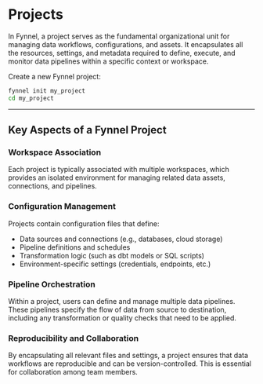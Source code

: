 # Projects

In Fynnel, a project serves as the fundamental organizational unit for managing data workflows, configurations, and assets. It encapsulates all the resources, settings, and metadata required to define, execute, and monitor data pipelines within a specific context or workspace.

Create a new Fynnel project:

```bash
fynnel init my_project
cd my_project
```
---

## Key Aspects of a Fynnel Project
### Workspace Association
Each project is typically associated with multiple workspaces, which provides an isolated environment for managing related data assets, connections, and pipelines.

### Configuration Management
Projects contain configuration files that define:
- Data sources and connections (e.g., databases, cloud storage)
- Pipeline definitions and schedules
- Transformation logic (such as dbt models or SQL scripts)
- Environment-specific settings (credentials, endpoints, etc.)

### Pipeline Orchestration
Within a project, users can define and manage multiple data pipelines. These pipelines specify the flow of data from source to destination, including any transformation or quality checks that need to be applied.

### Reproducibility and Collaboration
By encapsulating all relevant files and settings, a project ensures that data workflows are reproducible and can be  version-controlled. This is essential for collaboration among team members.
